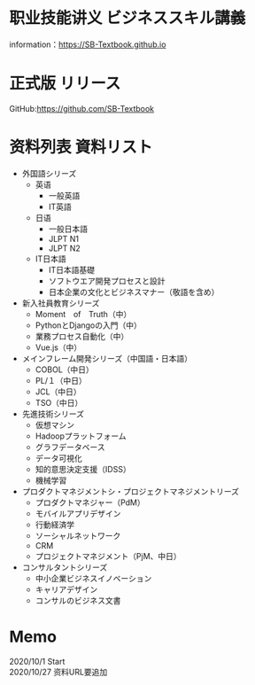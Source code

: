 # 职业技能讲义   ビジネススキル講義

information：https://SB-Textbook.github.io

# 正式版  リリース

GitHub:https://github.com/SB-Textbook

# **资料列表**   **資料リスト**
* 外国語シリーズ  
    * 英语
        * 一般英語  
        * IT英語  
    * 日语
        * 一般日本語
        * JLPT N1
        * JLPT N2
    * IT日本語
        * IT日本語基礎  
        * ソフトウエア開発プロセスと設計
        * 日本企業の文化とビジネスマナー（敬語を含め）
* 新入社員教育シリーズ			
    * Moment　of　Truth（中）	
    * PythonとDjangoの入門（中）	
    * 業務プロセス自動化（中）	
    * Vue.js（中）	
* メインフレーム開発シリーズ（中国語・日本語）														
    *	COBOL（中日）
    *	PL/１（中日）	
    * JCL（中日）	
    * TSO（中日）	
* 先進技術シリーズ														
    * 仮想マシン
    *	Hadoopプラットフォーム	
    * グラフデータベース
    *	データ可視化	
    * 知的意思決定支援（IDSS）
    * 機械学習	
* プロダクトマネジメントシ・プロジェクトマネジメントリーズ													
    * プロダクトマネジャー（PdM）											
    * モバイルアプリデザイン
    * 行動経済学
    * ソーシャルネットワーク											
    * CRM											
    * プロジェクトマネジメント（PjM、中日）											
* コンサルタントシリーズ													
    * 中小企業ビジネスイノベーション											
    * キャリアデザイン											
    * コンサルのビジネス文書											
														


# Memo

2020/10/1 Start  
2020/10/27 资料URL要追加 